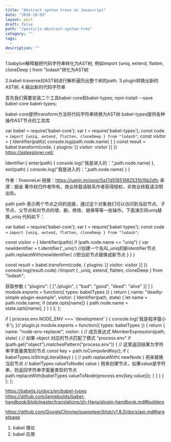 ```yaml
---
title: "Abstract syntax trees on Javascript"
date: "2018-10-03"
layout: post
draft: false
path: "/posts/js-abstract-syntax-tree"
category: ""
tags:
  - 
description: ""
---
```


1.babylon解释器把代码字符串转化为AST树, 例如import {uniq, extend, flatten, cloneDeep } from "lodash"转化为AST树

2.babel-traverse对AST树进行解析遍历出整个树的path.
3.plugin转换出新的AST树.
4.输出新的代码字符串 


首先我们需要安装二个工具babel-core和babel-types;
npm install --save babel-core babel-types;

babel-core提供transform方法将代码字符串转换为AST树
babel-types提供各种操作AST节点的工具库

var babel = require('babel-core');
var t = require('babel-types');
const code = `import {uniq, extend, flatten, cloneDeep } from "lodash"`;
const visitor = {
    Identifier(path){
        console.log(path.node.name)
    }
}
const result = babel.transform(code, {
    plugins: [{
        visitor: visitor
    }]
})
https://astexplorer.net/



Identifier:{
    enter(path) {
        console.log("我是进入的：",path.node.name)
    },
    exit(path) {
        console.log("我是进入的：",path.node.name)
    }
}


作者：fiveoneLei
链接：https://juejin.im/post/5a17d51851882531b15b2dfc
来源：掘金
著作权归作者所有。商业转载请联系作者获得授权，非商业转载请注明出处。

path
path 表示两个节点之间的连接，通过这个对象我们可以访问到当前节点、子节点、父节点和对节点的增、删、修改、替换等等一些操作。下面演示将uniq替换_uniq 代码如下：


var babel = require('babel-core');
var t = require('babel-types');
const code = `import {uniq, extend, flatten, cloneDeep } from "lodash"`;

const visitor = {
    Identifier(path){
        if (path.node.name == "uniq") {
            var newIdentifier = t.identifier('_uniq')  //创建一个名叫_uniq的新identifier节点
            path.replaceWith(newIdentifier)            //把当前节点替换成新节点
        }
    }
}

const result = babel.transform(code, {
    plugins: [{
        visitor: visitor
    }]
})
console.log(result.code) //import { _uniq, extend, flatten, cloneDeep } from "lodash";


获取参数
{
  "plugins": [ ["./plugin", {
    "bad": "good",
    "dead": "alive"
  }] ]
}
module.exports = function({ types: babelTypes }) {
  return {
    name: "deadly-simple-plugin-example",
    visitor: {
      Identifier(path, state) {
        let name = path.node.name;
        if (state.opts[name]) {
          path.node.name = state.opts[name];
        }
      }
    }
  };
};


if ( process.env.NODE_ENV === 'development' ) {
  console.log('我是程序猿小卡');
}// plugin.js
module.exports = function({ types: babelTypes }) {
  return {
    name: "node-env-replacer",
    visitor: {
	  // 成员表达式
      MemberExpression(path, state) {
	    // 如果 object 对应的节点匹配了模式 "process.env"
        if (path.get("object").matchesPattern("process.env")) {
		  // 这里返回结果为字符串字面量类型的节点
          const key = path.toComputedKey();
          if ( babelTypes.isStringLiteral(key) ) {
		    // path.replaceWith( newNode ) 用来替换当前节点
			// babelTypes.valueToNode( value ) 用来创建节点，如果value是字符串，则返回字符串字面量类型的节点
            path.replaceWith(babelTypes.valueToNode(process.env[key.value]));
          }
        }
      }
    }
  };
};

https://babeljs.io/docs/en/babel-types
https://github.com/jamiebuilds/babel-handbook/blob/master/translations/zh-Hans/plugin-handbook.md#builders

https://github.com/GoogleChrome/puppeteer/blob/v1.8.0/docs/api.md#targetpage





1. babel 理论
2. babel 应用
   